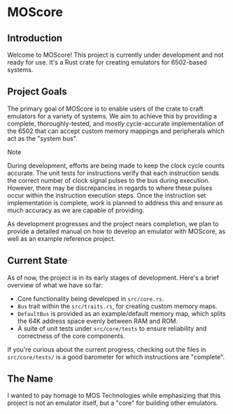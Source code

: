 # MOScore

## Introduction

Welcome to MOScore! This project is currently under development and not ready for use. It's a Rust crate for creating emulators for 6502-based systems.

## Project Goals

The primary goal of MOScore is to enable users of the crate to craft emulators for a variety of systems. We aim to achieve this by providing a complete, thoroughly-tested, and *mostly* cycle-accurate implementation of the 6502 that can accept custom memory mappings and peripherals which act as the "system bus".

>[!NOTE]
>During development, efforts are being made to keep the clock cycle counts accurate. The unit tests for instructions verify that each instruction sends the correct number of clock signal pulses to the bus during execution. However, there may be discrepancies in regards to where these pulses occur within the instruction execution steps. Once the instruction set implementation is complete, work is planned to address this and ensure as much accuracy as we are capable of providing.

As development progresses and the project nears completion, we plan to provide a detailed manual on how to develop an emulator with MOScore, as well as an example reference project.

## Current State

As of now, the project is in its early stages of development. Here's a brief overview of what we have so far:

- Core functionality being developed in `src/core.rs`.
- `Bus` trait within the `src/traits.rs`, for creating custom memory maps.
- `DefaultBus` is provided as an example/default memory map, which splits the 64K address space evenly between RAM and ROM.
- A suite of unit tests under `src/core/tests` to ensure reliability and correctness of the core components.

If you're curious about the current progress, checking out the files in `src/core/tests/` is a good barometer for which instructions are "complete".

## The Name

I wanted to pay homage to MOS Technologies while emphasizing that this project is not an emulator itself, but a "core" for building other emulators.
